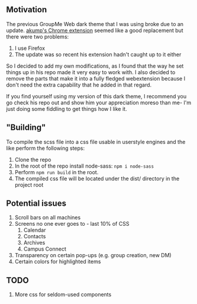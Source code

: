 ## Motivation
The previous GroupMe Web dark theme that I was using broke due to an update. [akump's Chrome extension](https://github.com/akump/GroupMeDarkTheme) seemed like a good replacement but there were two problems:
1. I use Firefox
2. The update was so recent his extension hadn't caught up to it either

So I decided to add my own modifications, as I found that the way he set things up in his repo made it very easy to work with. I also decided to remove the parts that make it into a fully fledged webextension because I don't need the extra capability that he added in that regard.


If you find yourself using my version of this dark theme, I recommend you go check his repo out and show him your appreciation moreso than me- I'm just doing some fiddling to get things how I like it.

## "Building"
To compile the scss file into a css file usable in userstyle engines and the like perform the following steps:
1. Clone the repo
2. In the root of the repo install node-sass: ```npm i node-sass```
3. Perform ```npm run build``` in the root.
4. The compiled css file will be located under the dist/ directory in the project root

## Potential issues

1. Scroll bars on all machines
2. Screens no one ever goes to - last 10% of CSS
   1. Calendar
   2. Contacts
   3. Archives
   4. Campus Connect
3. Transparency on certain pop-ups (e.g. group creation, new DM)
4. Certain colors for highlighted items

## TODO

1. More css for seldom-used components
